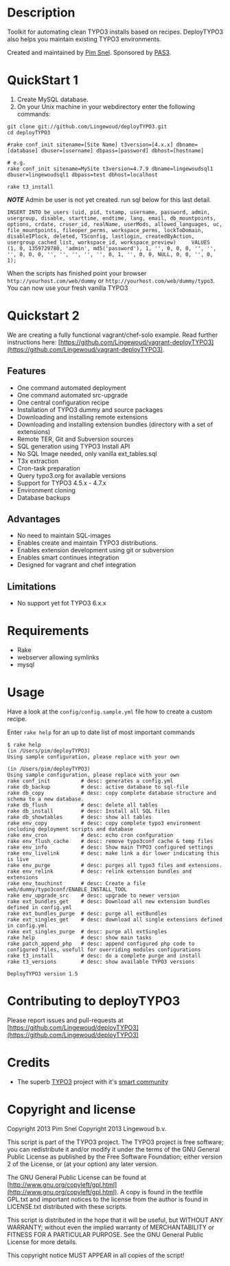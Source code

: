 Description
===========
Toolkit for automating clean TYPO3 installs based on recipes. DeployTYPO3 also
helps you maintain existing TYPO3 environments.

Created and maintained by [Pim Snel](https://github.com/mipmip).
Sponsored by [PAS3](http://www.pas3.com).

QuickStart 1
============

1. Create MySQL database.
2. On your Unix machine in your webdirectory enter the following commands:

```
git clone git://github.com/Lingewoud/deployTYPO3.git
cd deployTYPO3

#rake conf_init sitename=[Site Name] t3version=[4.x.x] dbname=[database] dbuser=[username] dbpass=[password] dbhost=[hostname]

# e.g.
rake conf_init sitename=MySite t3version=4.7.9 dbname=lingewoudsql1 dbuser=lingewoudsql1 dbpass=test dbhost=localhost

rake t3_install
```

***NOTE*** Admin be user is not yet created. run sql below for this last detail.  

```
INSERT INTO be_users (uid, pid, tstamp, username, password, admin, usergroup, disable, starttime, endtime, lang, email, db_mountpoints, options, crdate, cruser_id, realName, userMods, allowed_languages, uc, file_mountpoints, fileoper_perms, workspace_perms, lockToDomain, disableIPlock, deleted, TSconfig, lastlogin, createdByAction, usergroup_cached_list, workspace_id, workspace_preview)     VALUES        (1, 0, 1359729780, 'admin', md5('password'), 1, '', 0, 0, 0, '', '', '', 0, 0, 0, '', '', '', '', '', 0, 1, '', 0, 0, NULL, 0, 0, '', 0, 1);
```


When the scripts has finished point your browser ```http://yourhost.com/web/dummy``` or ```http://yourhost.com/web/dummy/typo3```. You can now use your fresh vanilla TYPO3

Quickstart 2
============

We are creating a fully functional vagrant/chef-solo example. Read further instructions here: [https://github.com/Lingewoud/vagrant-deployTYPO3](https://github.com/Lingewoud/vagrant-deployTYPO3).

Features
--------
* One command automated deployment  
* One command automated src-upgrade 
* One central configuration recipe
* Installation of TYPO3 dummy and source packages
* Downloading and installing remote extensions
* Downloading and installing extension bundles (directory with a set of extensions)
* Remote TER, Git and Subversion sources
* SQL generation using TYPO3 Install API
* No SQL Image needed, only vanilla ext_tables.sql
* T3x extraction
* Cron-task preparation
* Query typo3.org for available versions
* Support for TYPO3 4.5.x - 4.7.x
* Environment cloning
* Database backups

Advantages
----------
* No need to maintain SQL-images
* Enables create and maintain TYPO3 distributions. 
* Enables extension development using git or subversion
* Enables smart continues integration
* Designed for vagrant and chef integration

Limitations
-----------
* No support yet fot TYPO3 6.x.x

Requirements
============
* Rake
* webserver allowing symlinks
* mysql

Usage
=====

Have a look at the ```config/config.sample.yml``` file how to create a custom recipe.

Enter ```rake help``` for an up to date list of most important commands

```
$ rake help
(in /Users/pim/deployTYPO3)
Using sample configuration, please replace with your own

(in /Users/pim/deployTYPO3)
Using sample configuration, please replace with your own
rake conf_init          # desc: generates a config.yml
rake db_backup          # desc: active database to sql-file
rake db_copy            # desc: copy complete database structure and schema to a new database.
rake db_flush           # desc: delete all tables
rake db_install         # desc: Install all SQL files
rake db_showtables      # desc: show all tables
rake env_copy           # desc: copy complete typo3 environment including deployment scripts and database
rake env_cron           # desc: echo cron confguration
rake env_flush_cache    # desc: remove typo3conf cache & temp files
rake env_info           # desc: Show main TYPO3 configured settings
rake env_livelink       # desc: make link a dir lower indicating this is live
rake env_purge          # desc: purges all typo3 files and extensions.
rake env_relink         # desc: relink extension bundles and extensions
rake env_touchinst      # desc: Create a file web/dummy/typo3conf/ENABLE_INSTALL_TOOL
rake env_upgrade_src    # desc: upgrade to newer version
rake ext_bundles_get    # desc: Download all new extension bundles defined in config.yml
rake ext_bundles_purge  # desc: purge all extBundles
rake ext_singles_get    # desc: download all single extensions defined in config.yml
rake ext_singles_purge  # desc: purge all extSingles
rake help               # desc: show main tasks
rake patch_append_php   # desc: append configured php code to configured files, usefull for overriding modules configurations
rake t3_install         # desc: do a complete purge and install
rake t3_versions        # desc: show available TYPO3 versions

DeployTYPO3 version 1.5
```

Contributing to deployTYPO3
===========================
Please report issues and pull-requests at [https://github.com/Lingewoud/deployTYPO3](https://github.com/Lingewoud/deployTYPO3)

Credits
=======
* The superb [TYPO3](http://www.typo3.org) project with it's [smart community](https://typo3.org/community/)

Copyright and license
=====================
Copyright 2013 Pim Snel
Copyright 2013 Lingewoud b.v.

This script is part of the TYPO3 project. The TYPO3 project is
free software; you can redistribute it and/or modify
it under the terms of the GNU General Public License as published by
the Free Software Foundation; either version 2 of the License, or
(at your option) any later version.

The GNU General Public License can be found at
[http://www.gnu.org/copyleft/gpl.html](http://www.gnu.org/copyleft/gpl.html).
A copy is found in the textfile GPL.txt and important notices to the license
from the author is found in LICENSE.txt distributed with these scripts.

This script is distributed in the hope that it will be useful,
but WITHOUT ANY WARRANTY; without even the implied warranty of
MERCHANTABILITY or FITNESS FOR A PARTICULAR PURPOSE.  See the
GNU General Public License for more details.

This copyright notice MUST APPEAR in all copies of the script!










